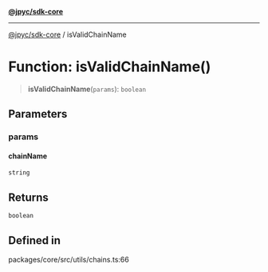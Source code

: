 [**@jpyc/sdk-core**](../README.md)

---

[@jpyc/sdk-core](../globals.md) / isValidChainName

# Function: isValidChainName()

> **isValidChainName**(`params`): `boolean`

## Parameters

### params

#### chainName

`string`

## Returns

`boolean`

## Defined in

packages/core/src/utils/chains.ts:66
